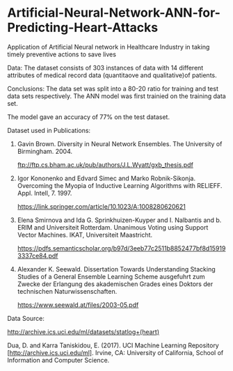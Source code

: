 # Artificial-Neural-Network-ANN-for-Predicting-Heart-Attacks
Application of Artificial Neural network in Healthcare Industry in taking timely preventive actions to save lives

Data: The dataset consists of 303 instances of data with 14 different attributes of medical record data (quantitaove and qualitative)of patients.

Conclusions: The data set was split into a 80-20 ratio for training and test data sets respectively. The ANN model was first trainied on the training data set. 

The model gave an accuracy of 77%  on the test dataset.

Dataset used in Publications:

1. Gavin Brown. Diversity in Neural Network Ensembles. The University of Birmingham. 2004. 

    ftp://ftp.cs.bham.ac.uk/pub/authors/J.L.Wyatt/gxb_thesis.pdf

2. Igor Kononenko and Edvard Simec and Marko Robnik-Sikonja. Overcoming the Myopia of Inductive Learning Algorithms with RELIEFF. Appl. Intell, 7. 1997. 

    https://link.springer.com/article/10.1023/A:1008280620621

3. Elena Smirnova and Ida G. Sprinkhuizen-Kuyper and I. Nalbantis and b. ERIM and Universiteit Rotterdam. Unanimous Voting using Support Vector Machines. IKAT, Universiteit Maastricht.

    https://pdfs.semanticscholar.org/b97d/3eeb77c2511b8852477bf8d159193337ce84.pdf

4. Alexander K. Seewald. Dissertation Towards Understanding Stacking Studies of a General Ensemble Learning Scheme ausgefuhrt zum Zwecke der Erlangung des akademischen Grades eines Doktors der technischen Naturwissenschaften.

    https://www.seewald.at/files/2003-05.pdf


Data Source:

http://archive.ics.uci.edu/ml/datasets/statlog+(heart)

Dua, D. and Karra Taniskidou, E. (2017). UCI Machine Learning Repository [http://archive.ics.uci.edu/ml]. Irvine, CA: University of California, School of Information and Computer Science.
